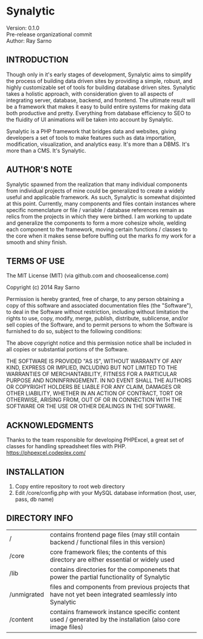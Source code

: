 Synalytic
=============

Version: 0.1.0<br />
Pre-release organizational commit<br />
Author: Ray Sarno<br />

INTRODUCTION
-------------

Though only in it's early stages of development, Synalytic aims to simplify the process of building data driven sites by providing a simple, robust, and highly customizable set of tools for building database driven sites.  Synalytic takes a holistic approach, with consideration given to all aspects of integrating server, database, backend, and frontend.  The ultimate result will be a framework that makes it easy to build entire systems for making data both productive and pretty.  Everything from database efficiency to SEO to the fluidity of UI animations will be taken into account by Synalytic.   

Synalytic is a PHP framework that bridges data and websites, giving developers a set of tools to make features such as data importation, modification, visualization, and analytics easy.  It's more than a DBMS.  It's more than a CMS.  It's Synalytic.


AUTHOR'S NOTE
-------------

Synalytic spawned from the realization that many individual components from individual projects of mine could be generalized to create a widely useful and applicable framework.  As such, Synalytic is somewhat disjointed at this point.  Currently, many components and files contain instances where specific nomenclature or file / variable / database references remain as relics from the projects in which they were birthed.  I am working to update and generalize the components to form a more cohesize whole, welding each component to the framework, moving certain functions / classes to the core when it makes sense before buffing out the marks fo my work for a smooth and shiny finish.


TERMS OF USE 
-------------

The MIT License (MIT)
(via github.com and choosealicense.com)

Copyright (c) 2014 Ray Sarno

Permission is hereby granted, free of charge, to any person obtaining a copy
of this software and associated documentation files (the "Software"), to deal
in the Software without restriction, including without limitation the rights
to use, copy, modify, merge, publish, distribute, sublicense, and/or sell
copies of the Software, and to permit persons to whom the Software is
furnished to do so, subject to the following conditions:

The above copyright notice and this permission notice shall be included in all
copies or substantial portions of the Software.

THE SOFTWARE IS PROVIDED "AS IS", WITHOUT WARRANTY OF ANY KIND, EXPRESS OR
IMPLIED, INCLUDING BUT NOT LIMITED TO THE WARRANTIES OF MERCHANTABILITY,
FITNESS FOR A PARTICULAR PURPOSE AND NONINFRINGEMENT. IN NO EVENT SHALL THE
AUTHORS OR COPYRIGHT HOLDERS BE LIABLE FOR ANY CLAIM, DAMAGES OR OTHER
LIABILITY, WHETHER IN AN ACTION OF CONTRACT, TORT OR OTHERWISE, ARISING FROM,
OUT OF OR IN CONNECTION WITH THE SOFTWARE OR THE USE OR OTHER DEALINGS IN THE
SOFTWARE.


ACKNOWLEDGMENTS
-------------

Thanks to the team responsible for developing PHPExcel, a great set of classes for handling spreadsheet files with PHP. 
https://phpexcel.codeplex.com/ 


INSTALLATION
-------------

1. Copy entire repository to root web directory
2. Edit /core/config.php with your MySQL database information (host, user, pass, db name)


DIRECTORY INFO
-------------

<table>
	<tr>
		<td>
			/
		</td>
		<td>
			contains frontend page files (may still contain backend / functional files in this version)
		</td>
	</tr>
	<tr>
		<td>
			/core
		</td>
		<td>
			core framework files; the contents of this directory are either essential or widely used
		</td>
	</tr>
	<tr>
		<td>
			/lib
		</td>
		<td>
			contains directories for the componenets that power the partial functionality of Synalytic
		</td>
	</tr>
	<tr>
		<td>
			/unmigrated
		</td>
		<td>
			files and components from previous projects that have not yet been integrated seamlessly into Synalytic
		</td>
	</tr>
	<tr>
		<td>
			/content
		</td>
		<td>
			contains framework instance specific content used / generated by the installation (also core image files)
		</td>
	</tr>
</table>



